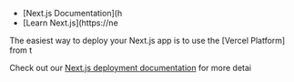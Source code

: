 


- [Next.js Documentation](h
- [Learn Next.js](https://ne

The easiest way to deploy your Next.js app is to use the [Vercel Platform] from t

Check out our [Next.js deployment documentation](https://nextjs.org/docs/deployment) for more detai
